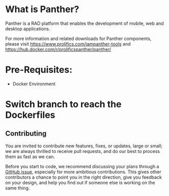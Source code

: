 # What is Panther?
Panther is a RAD platform that enables the development of mobile, web and desktop applications.

For more information and related downloads for Panther components, please visit https://www.prolifics.com/jampanther-tools and https://hub.docker.com/r/prolificspanther/panther/

# Pre-Requisites:

  * Docker Environment
  
# Switch branch to reach the Dockerfiles

## Contributing

You are invited to contribute new features, fixes, or updates, large or small; we are always thrilled to receive pull requests, and do our best to process them as fast as we can.

Before you start to code, we recommend discussing your plans through a [GitHub issue](https://github.com/ProlificsPanther/Docker-Panther/issues), especially for more ambitious contributions. This gives other contributors a chance to point you in the right direction, give you feedback on your design, and help you find out if someone else is working on the same thing.
